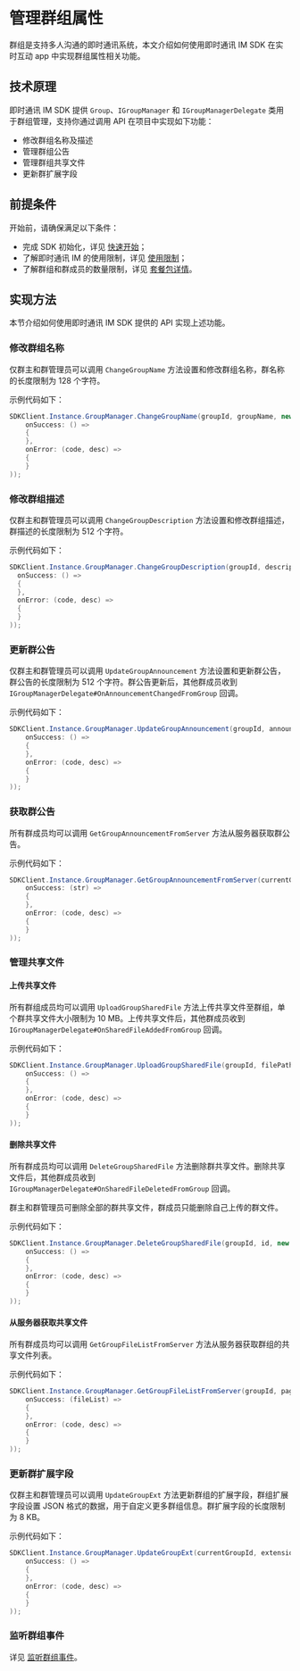 # 管理群组属性

<Toc />

群组是支持多人沟通的即时通讯系统，本文介绍如何使用即时通讯 IM SDK 在实时互动 app 中实现群组属性相关功能。

## 技术原理

即时通讯 IM SDK 提供 `Group`、`IGroupManager` 和 `IGroupManagerDelegate` 类用于群组管理，支持你通过调用 API 在项目中实现如下功能：

- 修改群组名称及描述
- 管理群组公告
- 管理群组共享文件
- 更新群扩展字段

## 前提条件

开始前，请确保满足以下条件：

- 完成 SDK 初始化，详见 [快速开始](quickstart.html)；
- 了解即时通讯 IM 的使用限制，详见 [使用限制](limitation.html)；
- 了解群组和群成员的数量限制，详见 [套餐包详情](https://www.easemob.com/pricing/im)。

## 实现方法

本节介绍如何使用即时通讯 IM SDK 提供的 API 实现上述功能。

### 修改群组名称

仅群主和群管理员可以调用 `ChangeGroupName` 方法设置和修改群组名称，群名称的长度限制为 128 个字符。

示例代码如下：

```csharp
SDKClient.Instance.GroupManager.ChangeGroupName(groupId, groupName, new CallBack(
    onSuccess: () =>
    {
    },
    onError: (code, desc) =>
    {
    }
));
```

### 修改群组描述

仅群主和群管理员可以调用 `ChangeGroupDescription` 方法设置和修改群组描述，群描述的长度限制为 512 个字符。

示例代码如下：

```csharp
SDKClient.Instance.GroupManager.ChangeGroupDescription(groupId, description, new CallBack(
  onSuccess: () =>
  {
  },
  onError: (code, desc) =>
  {
  }
));
```

### 更新群公告

仅群主和群管理员可以调用 `UpdateGroupAnnouncement` 方法设置和更新群公告，群公告的长度限制为 512 个字符。群公告更新后，其他群成员收到 `IGroupManagerDelegate#OnAnnouncementChangedFromGroup` 回调。

示例代码如下：

```csharp
SDKClient.Instance.GroupManager.UpdateGroupAnnouncement(groupId, announcement, new CallBack(
    onSuccess: () =>
    {
    },
    onError: (code, desc) =>
    {
    }
));
```

### 获取群公告

所有群成员均可以调用 `GetGroupAnnouncementFromServer` 方法从服务器获取群公告。

示例代码如下：

```csharp
SDKClient.Instance.GroupManager.GetGroupAnnouncementFromServer(currentGroupId, new ValueCallBack<string>(
    onSuccess: (str) =>
    {
    },
    onError: (code, desc) =>
    {
    }
));
```

### 管理共享文件

#### 上传共享文件

所有群组成员均可以调用 `UploadGroupSharedFile` 方法上传共享文件至群组，单个群共享文件大小限制为 10 MB。上传共享文件后，其他群成员收到 `IGroupManagerDelegate#OnSharedFileAddedFromGroup` 回调。

示例代码如下：

```csharp
SDKClient.Instance.GroupManager.UploadGroupSharedFile(groupId, filePath, new CallBack(
    onSuccess: () =>
    {
    },
    onError: (code, desc) =>
    {
    }
));
```

#### 删除共享文件

所有群成员均可以调用 `DeleteGroupSharedFile` 方法删除群共享文件。删除共享文件后，其他群成员收到 `IGroupManagerDelegate#OnSharedFileDeletedFromGroup` 回调。

群主和群管理员可删除全部的群共享文件，群成员只能删除自己上传的群文件。

示例代码如下：

```csharp
SDKClient.Instance.GroupManager.DeleteGroupSharedFile(groupId, id, new CallBack(
    onSuccess: () =>
    {
    },
    onError: (code, desc) =>
    {
    }
));
```

#### 从服务器获取共享文件

所有群成员均可以调用 `GetGroupFileListFromServer` 方法从服务器获取群组的共享文件列表。

示例代码如下：

```csharp
SDKClient.Instance.GroupManager.GetGroupFileListFromServer(groupId, pageNum, pageSize, callback: new ValueCallBack<List<GroupSharedFile>> (
    onSuccess: (fileList) =>
    {
    },
    onError: (code, desc) =>
    {
    }
));
```

### 更新群扩展字段

仅群主和群管理员可以调用 `UpdateGroupExt` 方法更新群组的扩展字段，群组扩展字段设置 JSON 格式的数据，用于自定义更多群组信息。群扩展字段的长度限制为 8 KB。

示例代码如下：

```csharp
SDKClient.Instance.GroupManager.UpdateGroupExt(currentGroupId, extension, new CallBack(
    onSuccess: () =>
    {
    },
    onError: (code, desc) =>
    {
    }
));
```

### 监听群组事件

详见 [监听群组事件](group_manage.html#监听群组事件)。
